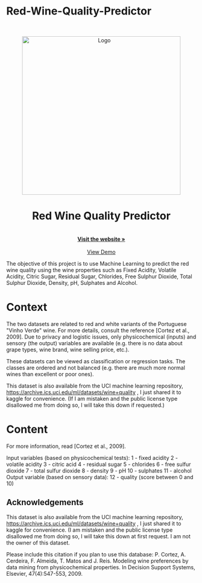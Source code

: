 # Red-Wine-Quality-Predictor

<!-- PROJECT LOGO -->
<br />
<p align="center">
  <a href="https://github.com/vanshhhhh">
    <img src="images/redwine_image,jpg" alt="Logo" width="420" height="420">

    
  </a>

  <h1 align="center">Red Wine Quality Predictor</h1>

  <p align="center"> 
    <br />
    <a href="https://redwine-quality-predictor.herokuapp.com/"><strong>Visit the website »</strong></a>
    <br />
    <br />
    <a href="https://redwine-quality-predictor.herokuapp.com/">View Demo</a>
  </p>
</p>

The objective of this project is to use Machine Learning to predict the red wine quality using the wine properties such as Fixed Acidity, Volatile Acidity, Citric Sugar, Residual Sugar, Chlorides, Free Sulphur Dioxide, Total Sulphur Dioxide, Density, pH, Sulphates and Alcohol.

# Context
The two datasets are related to red and white variants of the Portuguese "Vinho Verde" wine. For more details, consult the reference [Cortez et al., 2009]. Due to privacy and logistic issues, only physicochemical (inputs) and sensory (the output) variables are available (e.g. there is no data about grape types, wine brand, wine selling price, etc.).

These datasets can be viewed as classification or regression tasks. The classes are ordered and not balanced (e.g. there are much more normal wines than excellent or poor ones).

This dataset is also available from the UCI machine learning repository, https://archive.ics.uci.edu/ml/datasets/wine+quality , I just shared it to kaggle for convenience. (If I am mistaken and the public license type disallowed me from doing so, I will take this down if requested.)

# Content
For more information, read [Cortez et al., 2009].

Input variables (based on physicochemical tests):
1 - fixed acidity
2 - volatile acidity
3 - citric acid
4 - residual sugar
5 - chlorides
6 - free sulfur dioxide
7 - total sulfur dioxide
8 - density
9 - pH
10 - sulphates
11 - alcohol
Output variable (based on sensory data):
12 - quality (score between 0 and 10)
## Acknowledgements
This dataset is also available from the UCI machine learning repository, https://archive.ics.uci.edu/ml/datasets/wine+quality , I just shared it to kaggle for convenience. (I am mistaken and the public license type disallowed me from doing so, I will take this down at first request. I am not the owner of this dataset.

Please include this citation if you plan to use this database: P. Cortez, A. Cerdeira, F. Almeida, T. Matos and J. Reis. Modeling wine preferences by data mining from physicochemical properties. In Decision Support Systems, Elsevier, 47(4):547-553, 2009.
